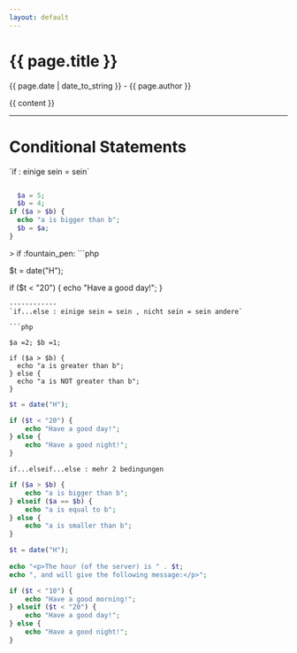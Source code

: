 ```yaml
---
layout: default
---
```

<h1>{{ page.title }}</h1>
<p>{{ page.date | date_to_string }} - {{ page.author }}</p>

{{ content }}


---------------------------
# Conditional Statements


<p>
`if : einige sein = sein`

```php

  $a = 5;
  $b = 4;
if ($a > $b) {
  echo "a is bigger than b";
  $b = $a;
}
```
</p>
> if
:fountain_pen:
```php

$t = date("H");

if ($t < "20") {
    echo "Have a good day!";
}

```
------------
`if...else : einige sein = sein , nicht sein = sein andere`

```php

$a =2; $b =1;
  
if ($a > $b) {
  echo "a is greater than b";
} else {
  echo "a is NOT greater than b";
}
```
```php
$t = date("H");

if ($t < "20") {
    echo "Have a good day!";
} else {
    echo "Have a good night!";
}
```


`if...elseif...else : mehr 2 bedingungen`
```php
if ($a > $b) {
    echo "a is bigger than b";
} elseif ($a == $b) {
    echo "a is equal to b";
} else {
    echo "a is smaller than b";
}
```
```php
$t = date("H");
  
echo "<p>The hour (of the server) is " . $t; 
echo ", and will give the following message:</p>";

if ($t < "10") {
    echo "Have a good morning!";
} elseif ($t < "20") {
    echo "Have a good day!";
} else {
    echo "Have a good night!";
}
```
